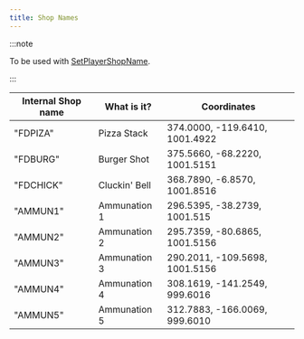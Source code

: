 ```yaml
---
title: Shop Names
---
```


:::note

To be used with [SetPlayerShopName](../functions/SetPlayerShopName).

:::

| Internal Shop name | What is it?   | Coordinates                    |
| ------------------ | ------------- | ------------------------------ |
| "FDPIZA"           | Pizza Stack   | 374.0000, -119.6410, 1001.4922 |
| "FDBURG"           | Burger Shot   | 375.5660, -68.2220, 1001.5151  |
| "FDCHICK"          | Cluckin' Bell | 368.7890, -6.8570, 1001.8516   |
| "AMMUN1"           | Ammunation 1  | 296.5395, -38.2739, 1001.515   |
| "AMMUN2"           | Ammunation 2  | 295.7359, -80.6865, 1001.5156  |
| "AMMUN3"           | Ammunation 3  | 290.2011, -109.5698, 1001.5156 |
| "AMMUN4"           | Ammunation 4  | 308.1619, -141.2549, 999.6016  |
| "AMMUN5"           | Ammunation 5  | 312.7883, -166.0069, 999.6010  |
